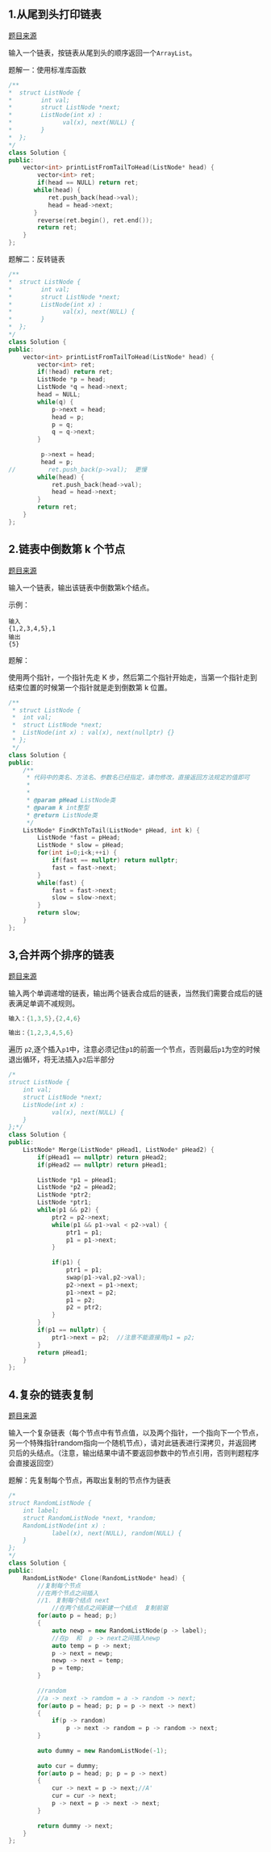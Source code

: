 ## 1.从尾到头打印链表
[题目来源](https://www.nowcoder.com/practice/d0267f7f55b3412ba93bd35cfa8e8035?tpId=13&tqId=11156&rp=1&ru=%2Fta%2Fcoding-interviews&qru=%2Fta%2Fcoding-interviews%2Fquestion-ranking&tab=answerKey)

输入一个链表，按链表从尾到头的顺序返回一个`ArrayList`。

题解一：使用标准库函数

```cpp
/**
*  struct ListNode {
*        int val;
*        struct ListNode *next;
*        ListNode(int x) :
*              val(x), next(NULL) {
*        }
*  };
*/
class Solution {
public:
    vector<int> printListFromTailToHead(ListNode* head) {
        vector<int> ret;
        if(head == NULL) return ret;
       while(head) {
           ret.push_back(head->val);
           head = head->next;
       }
        reverse(ret.begin(), ret.end());
        return ret;
    }
};
```

题解二：反转链表

```cpp
/**
*  struct ListNode {
*        int val;
*        struct ListNode *next;
*        ListNode(int x) :
*              val(x), next(NULL) {
*        }
*  };
*/
class Solution {
public:
    vector<int> printListFromTailToHead(ListNode* head) {
        vector<int> ret;
        if(!head) return ret; 
        ListNode *p = head;
        ListNode *q = head->next;
        head = NULL;
        while(q) {
            p->next = head;
            head = p;
            p = q;
            q = q->next;
        }
        
         p->next = head;
         head = p;
//         ret.push_back(p->val);  更慢
        while(head) {
            ret.push_back(head->val);
            head = head->next;
        }
        return ret;
    }
};
```

## 2.链表中倒数第 k 个节点

[题目来源](https://www.nowcoder.com/practice/886370fe658f41b498d40fb34ae76ff9?tpId=13&tqId=11167&rp=1&ru=%2Fta%2Fcoding-interviews&qru=%2Fta%2Fcoding-interviews%2Fquestion-ranking&tab=answerKey)

输入一个链表，输出该链表中倒数第k个结点。

示例：
```
输入
{1,2,3,4,5},1
输出
{5}
```
题解：

使用两个指针，一个指针先走 K 步，然后第二个指针开始走，当第一个指针走到结束位置的时候第一个指针就是走到倒数第 k 位置。

```cpp
/**
 * struct ListNode {
 *	int val;
 *	struct ListNode *next;
 *	ListNode(int x) : val(x), next(nullptr) {}
 * };
 */
class Solution {
public:
    /**
     * 代码中的类名、方法名、参数名已经指定，请勿修改，直接返回方法规定的值即可
     *
     * 
     * @param pHead ListNode类 
     * @param k int整型 
     * @return ListNode类
     */
    ListNode* FindKthToTail(ListNode* pHead, int k) {
        ListNode *fast = pHead;
        ListNode * slow = pHead;
        for(int i=0;i<k;++i) {
            if(fast == nullptr) return nullptr;
            fast = fast->next;
        }
        while(fast) {
            fast = fast->next;
            slow = slow->next;
        }
        return slow;
    }
};
```

## 3,合并两个排序的链表

[题目来源](https://www.nowcoder.com/practice/d8b6b4358f774294a89de2a6ac4d9337?tpId=13&tqId=11169&rp=1&ru=%2Fta%2Fcoding-interviews&qru=%2Fta%2Fcoding-interviews%2Fquestion-ranking&tab=answerKey)

输入两个单调递增的链表，输出两个链表合成后的链表，当然我们需要合成后的链表满足单调不减规则。

```cpp
输入：{1,3,5},{2,4,6}

输出：{1,2,3,4,5,6}
```
遍历 `p2`,逐个插入`p1`中，注意必须记住`p1`的前面一个节点，否则最后`p1`为空的时候退出循环，将无法插入`p2`后半部分
```cpp
/*
struct ListNode {
	int val;
	struct ListNode *next;
	ListNode(int x) :
			val(x), next(NULL) {
	}
};*/
class Solution {
public:
    ListNode* Merge(ListNode* pHead1, ListNode* pHead2) {
        if(pHead1 == nullptr) return pHead2;
        if(pHead2 == nullptr) return pHead1;
        
        ListNode *p1 = pHead1;
        ListNode *p2 = pHead2;
        ListNode *ptr2;
        ListNode *ptr1;
        while(p1 && p2) {
            ptr2 = p2->next;
            while(p1 && p1->val < p2->val) {
                ptr1 = p1;
                p1 = p1->next;
            }
            
            if(p1) {
                ptr1 = p1;
                swap(p1->val,p2->val);
                p2->next = p1->next;
                p1->next = p2;
                p1 = p2;
                p2 = ptr2;
            }
        }
        if(p1 == nullptr) {
            ptr1->next = p2;  //注意不能直接用p1 = p2;
        }
        return pHead1;
    }
};
```

## 4.复杂的链表复制

[题目来源](https://www.nowcoder.com/practice/f836b2c43afc4b35ad6adc41ec941dba?tpId=13&tqId=11178&rp=1&ru=%2Fta%2Fcoding-interviews&qru=%2Fta%2Fcoding-interviews%2Fquestion-ranking&tab=answerKey)

输入一个复杂链表（每个节点中有节点值，以及两个指针，一个指向下一个节点，另一个特殊指针random指向一个随机节点），请对此链表进行深拷贝，并返回拷贝后的头结点。（注意，输出结果中请不要返回参数中的节点引用，否则判题程序会直接返回空）

题解：先复制每个节点，再取出复制的节点作为链表

```cpp
/*
struct RandomListNode {
    int label;
    struct RandomListNode *next, *random;
    RandomListNode(int x) :
            label(x), next(NULL), random(NULL) {
    }
};
*/
class Solution {
public:
    RandomListNode* Clone(RandomListNode* head) {
        //复制每个节点
        //在两个节点之间插入
        //1. 复制每个结点 next
            //在两个结点之间新建一个结点  复制前驱
        for(auto p = head; p;)
        {
            auto newp = new RandomListNode(p -> label);
            //在p  和  p -> next之间插入newp
            auto temp = p -> next;
            p -> next = newp;
            newp -> next = temp;
            p = temp;
        }
        
        //random
        //a -> next -> ramdom = a -> random -> next;
        for(auto p = head; p; p = p -> next -> next)
        {
            if(p -> random)
                p -> next -> random = p -> random -> next;
        }
        
        auto dummy = new RandomListNode(-1);
        
        auto cur = dummy;
        for(auto p = head; p; p = p -> next)
        {
            cur -> next = p -> next;//A'
            cur = cur -> next;
            p -> next = p -> next -> next;
        }
        
        return dummy -> next;
    }
};
```